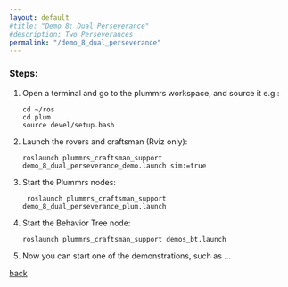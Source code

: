 ```yaml
---
layout: default
#title: "Demo 8: Dual Perseverance"
#description: Two Perseverances
permalink: "/demo_8_dual_perseverance"
---
```


### Steps:

1. Open a terminal and go to the plummrs workspace, and source it e.g.: 
   ```
   cd ~/ros
   cd plum
   source devel/setup.bash
   ``` 

4. Launch the rovers and craftsman (Rviz only): 
   ```
   roslaunch plummrs_craftsman_support demo_8_dual_perseverance_demo.launch sim:=true
   ```

5. Start the Plummrs nodes:
   ```
    roslaunch plummrs_craftsman_support demo_8_dual_perseverance_plum.launch 
   ```
6. Start the Behavior Tree node:
   ```
   roslaunch plummrs_craftsman_support demos_bt.launch
   ```
7. Now you can start one of the demonstrations, such as ...
   
   
[back](./)
